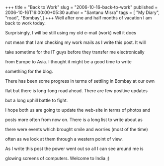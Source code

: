 +++
title = "Back to Work"
slug = "2006-10-16-back-to-work"
published = 2006-10-16T16:00:00+05:30
author = "Santanu Misra"
tags = [ "My Diary", "road", "Bombay",]
+++
Well after one and half months of vacation I am back to work today.

Surprisingly, I will be still using my old e-mail (work) well it does

not mean that I am checking my work mails as I write this post. It will

take sometime for the IT guys before they transfer me electronically

from Europe to Asia. I thought it might be a good time to write

something for the blog.



There has been some progress in terms of settling in Bombay at our own

flat but there is long-long road ahead. There are few positive updates

but a long uphill battle to fight.



I hope both us are going to update the web-site in terms of photos and

posts more often from now on. There is a long list to write about as

there were events which brought smile and worries (most of the time)

often as we look at them through a western point of view.



As I write this post the power went out so all I can see around me is

glowing screens of computers. Welcome to India ;)
